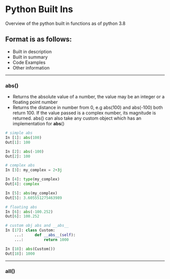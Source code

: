 # Python Built Ins

Overview of the python built in functions as of python 3.8

## Format is as follows:
- Built in description
- Built in summary
- Code Examples
- Other information


---

### abs()
 - Returns the absolute value of a number, the value may be an integer or a floating point number
 - Returns the distance in number from 0, e.g abs(100) and abs(-100) both return 100.  If the value passed is a complex number, its magnitude is returned.
 abs() can also take any custom object which has an implementation for __abs__()
 
```python
# simple abs
In [1]: abs(100)
Out[1]: 100

In [2]: abs(-100)
Out[2]: 100

# complex abs
In [3]: my_complex = 2+3j

In [4]: type(my_complex)
Out[4]: complex

In [5]: abs(my_complex)
Out[5]: 3.605551275463989

# floating abs
In [6]: abs(-100.252)
Out[6]: 100.252

# custom obj abs and __abs__
In [17]: class Custom:
    ...:     def __abs__(self):
    ...:         return 1000

In [18]: abs(Custom())
Out[18]: 1000

```

---

### all()


